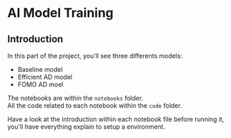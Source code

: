 # AI Model Training

## Introduction

In this part of the project, you'll see three differents models:

- Baseline model
- Efficient AD model
- FOMO AD moel

The notebooks are within the `notebooks` folder.  
All the code related to each notebook within the `code` folder.  

Have a look at the introduction within each notebook file before running it, you'll have everything explain to setup a environment.

